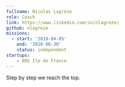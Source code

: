 ```yaml
---
fullname: Nicolas Lagrèze
role: Coach
link: https://www.linkedin.com/in/nlagreze/
github: nlagreze
missions:
  - start: '2018-04-05'
    end: '2020-06-30'
    status: independent
startups:
    - ARS Ile de France
---
```


Step by step we reach the top.

